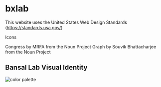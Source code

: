 # bxlab

This website uses the United States Web Design Standards
(https://standards.usa.gov/)


Icons

Congress by MRFA from the Noun Project
Graph by Souvik Bhattacharjee from the Noun Project

## Bansal Lab Visual Identity

![color palette](https://github.com/khandelwal/bxlab/blob/master/bxlab-color-palette.png)
